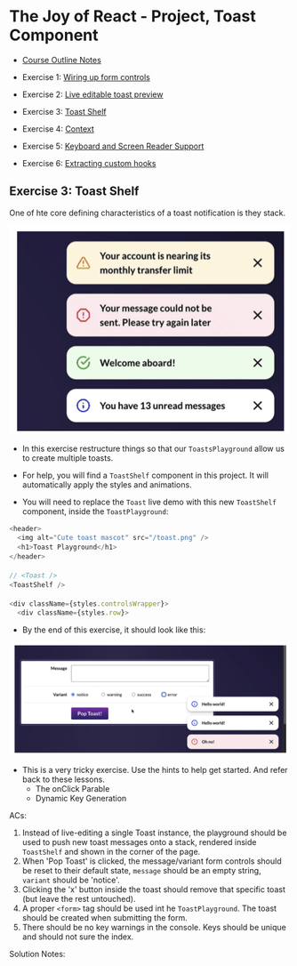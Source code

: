 # The Joy of React - Project, Toast Component

- [Course Outline Notes](course-notes.md)

- Exercise 1: [Wiring up form controls](./exercise-1-wiring-up.md)
- Exercise 2: [Live editable toast preview](./exercise-2-toast-preview.md)
- Exercise 3: [Toast Shelf](./exercise-3-toast-shelf.md)
- Exercise 4: [Context](./exercise-4-context.md)
- Exercise 5: [Keyboard and Screen Reader Support](./exercise-5-keyboard-screen-reader.md)
- Exercise 6: [Extracting custom hooks](./exercise-6-custom-hooks.md)

## Exercise 3: Toast Shelf

One of hte core defining characteristics of a toast notification is they stack.

![Stack Toast](images/image-1.png)

- In this exercise restructure things so that our `ToastsPlayground` allow us to create multiple toasts.
- For help, you will find a `ToastShelf` component in this project. It will automatically apply the styles and animations.

- You will need to replace the `Toast` live demo with this new `ToastShelf` component, inside the `ToastPlayground`:

```JAVASCRIPT
<header>
  <img alt="Cute toast mascot" src="/toast.png" />
  <h1>Toast Playground</h1>
</header>

// <Toast />
<ToastShelf />

<div className={styles.controlsWrapper}>
  <div className={styles.row}>
```

- By the end of this exercise, it should look like this:

![End result](images/image-2.png)

- This is a very tricky exercise. Use the hints to help get started. And refer back to these lessons.
  - The onClick Parable
  - Dynamic Key Generation

ACs:

1. Instead of live-editing a single Toast instance, the playground should be used to push new toast messages onto a stack, rendered inside `ToastShelf` and shown in the corner of the page.
2. When 'Pop Toast' is clicked, the message/variant form controls should be reset to their default state, `message` should be an empty string, `variant` should be 'notice'.
3. Clicking the 'x' button inside the toast should remove that specific toast (but leave the rest untouched).
4. A proper `<form>` tag should be used int he `ToastPlayground`. The toast should be created when submitting the form.
5. There should be no key warnings in the console. Keys should be unique and should not sure the index.

Solution Notes:
